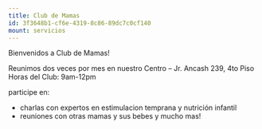 ```yaml
---
title: Club de Mamas
id: 3f3648b1-cf6e-4319-8c86-89dc7c0cf140
mount: servicios
---
```

Bienvenidos a Club de Mamas!

Reunimos dos veces por mes en nuestro Centro – Jr. Ancash 239, 4to Piso
Horas del Club: 9am-12pm

participe en:
* charlas con expertos en estimulacion temprana y nutrición infantil
* reuniones con otras mamas y sus bebes
y mucho mas!